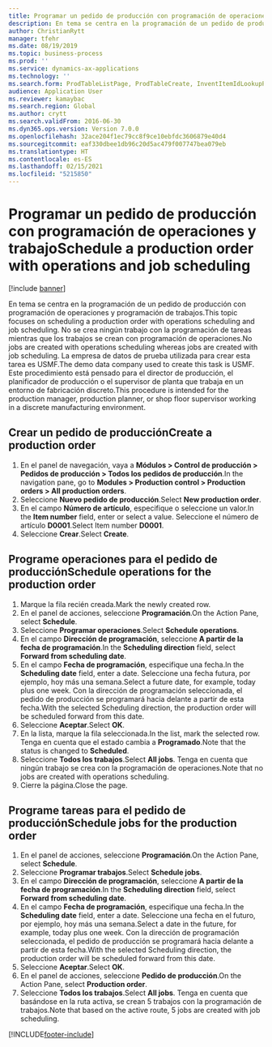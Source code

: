 ```yaml
---
title: Programar un pedido de producción con programación de operaciones y trabajo
description: En tema se centra en la programación de un pedido de producción con programación de operaciones y programación de trabajos.
author: ChristianRytt
manager: tfehr
ms.date: 08/19/2019
ms.topic: business-process
ms.prod: ''
ms.service: dynamics-ax-applications
ms.technology: ''
ms.search.form: ProdTableListPage, ProdTableCreate, InventItemIdLookupPurchase, ProdSchedule, ProdTable, ProdRouteJob
audience: Application User
ms.reviewer: kamaybac
ms.search.region: Global
ms.author: crytt
ms.search.validFrom: 2016-06-30
ms.dyn365.ops.version: Version 7.0.0
ms.openlocfilehash: 32ace204f1ec79cc8f9ce10ebfdc3606879e40d4
ms.sourcegitcommit: eaf330dbee1db96c20d5ac479f007747bea079eb
ms.translationtype: HT
ms.contentlocale: es-ES
ms.lasthandoff: 02/15/2021
ms.locfileid: "5215850"
---
```

# <a name="schedule-a-production-order-with-operations-and-job-scheduling"></a><span data-ttu-id="8dec7-103">Programar un pedido de producción con programación de operaciones y trabajo</span><span class="sxs-lookup"><span data-stu-id="8dec7-103">Schedule a production order with operations and job scheduling</span></span>

[!include [banner](../../includes/banner.md)]

<span data-ttu-id="8dec7-104">En tema se centra en la programación de un pedido de producción con programación de operaciones y programación de trabajos.</span><span class="sxs-lookup"><span data-stu-id="8dec7-104">This topic focuses on scheduling a production order with operations scheduling and job scheduling.</span></span> <span data-ttu-id="8dec7-105">No se crea ningún trabajo con la programación de tareas mientras que los trabajos se crean con programación de operaciones.</span><span class="sxs-lookup"><span data-stu-id="8dec7-105">No jobs are created with operations scheduling whereas jobs are created with job scheduling.</span></span> <span data-ttu-id="8dec7-106">La empresa de datos de prueba utilizada para crear esta tarea es USMF.</span><span class="sxs-lookup"><span data-stu-id="8dec7-106">The demo data company used to create this task is USMF.</span></span> <span data-ttu-id="8dec7-107">Este procedimiento está pensado para el director de producción, el planificador de producción o el supervisor de planta que trabaja en un entorno de fabricación discreto.</span><span class="sxs-lookup"><span data-stu-id="8dec7-107">This procedure is intended for the production manager, production planner, or shop floor supervisor working in a discrete manufacturing environment.</span></span>


## <a name="create-a-production-order"></a><span data-ttu-id="8dec7-108">Crear un pedido de producción</span><span class="sxs-lookup"><span data-stu-id="8dec7-108">Create a production order</span></span>
1. <span data-ttu-id="8dec7-109">En el panel de navegación, vaya a **Módulos > Control de producción > Pedidos de producción > Todos los pedidos de producción**.</span><span class="sxs-lookup"><span data-stu-id="8dec7-109">In the navigation pane, go to **Modules > Production control > Production orders > All production orders**.</span></span>
2. <span data-ttu-id="8dec7-110">Seleccione **Nuevo pedido de producción**.</span><span class="sxs-lookup"><span data-stu-id="8dec7-110">Select **New production order**.</span></span>
3. <span data-ttu-id="8dec7-111">En el campo **Número de artículo**, especifique o seleccione un valor.</span><span class="sxs-lookup"><span data-stu-id="8dec7-111">In the **Item number** field, enter or select a value.</span></span> <span data-ttu-id="8dec7-112">Seleccione el número de artículo **D0001**.</span><span class="sxs-lookup"><span data-stu-id="8dec7-112">Select Item number **D0001**.</span></span>  
4. <span data-ttu-id="8dec7-113">Seleccione **Crear**.</span><span class="sxs-lookup"><span data-stu-id="8dec7-113">Select **Create**.</span></span>

## <a name="schedule-operations-for-the-production-order"></a><span data-ttu-id="8dec7-114">Programe operaciones para el pedido de producción</span><span class="sxs-lookup"><span data-stu-id="8dec7-114">Schedule operations for the production order</span></span>
1. <span data-ttu-id="8dec7-115">Marque la fila recién creada.</span><span class="sxs-lookup"><span data-stu-id="8dec7-115">Mark the newly created row.</span></span>      
2. <span data-ttu-id="8dec7-116">En el panel de acciones, seleccione **Programación**.</span><span class="sxs-lookup"><span data-stu-id="8dec7-116">On the Action Pane, select **Schedule**.</span></span>
3. <span data-ttu-id="8dec7-117">Seleccione **Programar operaciones**.</span><span class="sxs-lookup"><span data-stu-id="8dec7-117">Select **Schedule operations**.</span></span>
4. <span data-ttu-id="8dec7-118">En el campo **Dirección de programación**, seleccione **A partir de la fecha de programación**.</span><span class="sxs-lookup"><span data-stu-id="8dec7-118">In the **Scheduling direction** field, select **Forward from scheduling date**.</span></span>
5. <span data-ttu-id="8dec7-119">En el campo **Fecha de programación**, especifique una fecha.</span><span class="sxs-lookup"><span data-stu-id="8dec7-119">In the **Scheduling date** field, enter a date.</span></span> <span data-ttu-id="8dec7-120">Seleccione una fecha futura, por ejemplo, hoy más una semana.</span><span class="sxs-lookup"><span data-stu-id="8dec7-120">Select a future date, for example, today plus one week.</span></span> <span data-ttu-id="8dec7-121">Con la dirección de programación seleccionada, el pedido de producción se programará hacia delante a partir de esta fecha.</span><span class="sxs-lookup"><span data-stu-id="8dec7-121">With the selected Scheduling direction, the production order will be scheduled forward from this date.</span></span>  
6. <span data-ttu-id="8dec7-122">Seleccione **Aceptar**.</span><span class="sxs-lookup"><span data-stu-id="8dec7-122">Select **OK**.</span></span>
7. <span data-ttu-id="8dec7-123">En la lista, marque la fila seleccionada.</span><span class="sxs-lookup"><span data-stu-id="8dec7-123">In the list, mark the selected row.</span></span> <span data-ttu-id="8dec7-124">Tenga en cuenta que el estado cambia a **Programado**.</span><span class="sxs-lookup"><span data-stu-id="8dec7-124">Note that the status is changed to **Scheduled**.</span></span> 
8. <span data-ttu-id="8dec7-125">Seleccione **Todos los trabajos**.</span><span class="sxs-lookup"><span data-stu-id="8dec7-125">Select **All jobs**.</span></span> <span data-ttu-id="8dec7-126">Tenga en cuenta que ningún trabajo se crea con la programación de operaciones.</span><span class="sxs-lookup"><span data-stu-id="8dec7-126">Note that no jobs are created with operations scheduling.</span></span>  
9. <span data-ttu-id="8dec7-127">Cierre la página.</span><span class="sxs-lookup"><span data-stu-id="8dec7-127">Close the page.</span></span>

## <a name="schedule-jobs-for-the-production-order"></a><span data-ttu-id="8dec7-128">Programe tareas para el pedido de producción</span><span class="sxs-lookup"><span data-stu-id="8dec7-128">Schedule jobs for the production order</span></span>
1. <span data-ttu-id="8dec7-129">En el panel de acciones, seleccione **Programación**.</span><span class="sxs-lookup"><span data-stu-id="8dec7-129">On the Action Pane, select **Schedule**.</span></span>
2. <span data-ttu-id="8dec7-130">Seleccione **Programar trabajos**.</span><span class="sxs-lookup"><span data-stu-id="8dec7-130">Select **Schedule jobs**.</span></span>
3. <span data-ttu-id="8dec7-131">En el campo **Dirección de programación**, seleccione **A partir de la fecha de programación**.</span><span class="sxs-lookup"><span data-stu-id="8dec7-131">In the **Scheduling direction** field, select **Forward from scheduling date**.</span></span>
4. <span data-ttu-id="8dec7-132">En el campo **Fecha de programación**, especifique una fecha.</span><span class="sxs-lookup"><span data-stu-id="8dec7-132">In the **Scheduling date** field, enter a date.</span></span> <span data-ttu-id="8dec7-133">Seleccione una fecha en el futuro, por ejemplo, hoy más una semana.</span><span class="sxs-lookup"><span data-stu-id="8dec7-133">Select a date in the future, for example, today plus one week.</span></span> <span data-ttu-id="8dec7-134">Con la dirección de programación seleccionada, el pedido de producción se programará hacia delante a partir de esta fecha.</span><span class="sxs-lookup"><span data-stu-id="8dec7-134">With the selected Scheduling direction, the production order will be scheduled forward from this date.</span></span>  
5. <span data-ttu-id="8dec7-135">Seleccione **Aceptar**.</span><span class="sxs-lookup"><span data-stu-id="8dec7-135">Select **OK**.</span></span>
6. <span data-ttu-id="8dec7-136">En el panel de acciones, seleccione **Pedido de producción**.</span><span class="sxs-lookup"><span data-stu-id="8dec7-136">On the Action Pane, select **Production order**.</span></span>
7. <span data-ttu-id="8dec7-137">Seleccione **Todos los trabajos**.</span><span class="sxs-lookup"><span data-stu-id="8dec7-137">Select **All jobs**.</span></span> <span data-ttu-id="8dec7-138">Tenga en cuenta que basándose en la ruta activa, se crean 5 trabajos con la programación de trabajos.</span><span class="sxs-lookup"><span data-stu-id="8dec7-138">Note that based on the active route, 5 jobs are created with job scheduling.</span></span>  



[!INCLUDE[footer-include](../../../includes/footer-banner.md)]
